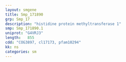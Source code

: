 ```yaml
---
layout: smgene
title: Smp_171890
grp: Smp_17
description: "histidine protein methyltransferase 1"
smp: Smp_171890.1
uniprot: "G4VRJ3"
length:   855
cdd: "COG3897, cl17173, pfam10294"
kk: ns
categories: sm
---
```

